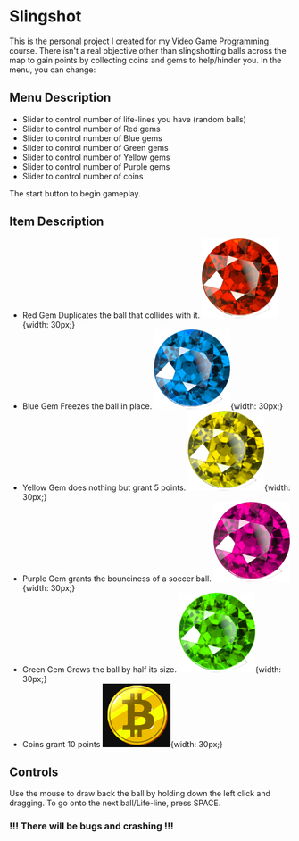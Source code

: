# Slingshot

This is the personal project I created for my Video Game Programming course.
There isn't a real objective other than slingshotting balls across the map to gain points by collecting coins and gems to help/hinder you. In the menu, you can change:


## Menu Description

- Slider to control number of life-lines you have (random balls)
- Slider to control number of Red gems
- Slider to control number of Blue gems
- Slider to control number of Green gems
- Slider to control number of Yellow gems
- Slider to control number of Purple gems
- Slider to control number of coins

The start button to begin gameplay.


## Item Description

- Red Gem Duplicates the ball that collides with it.
![img](/gem1.png "Red Gem") {width: 30px;}
- Blue Gem Freezes the ball in place.
![img](gem5.png "Blue Gem"){width: 30px;}
- Yellow Gem does nothing but grant 5 points.
![img](./gem3.png "Yellow Gem"){width: 30px;}
- Purple Gem grants the bounciness of a soccer ball.
![img](gem4.png "Purple Gem"){width: 30px;}
- Green Gem Grows the ball by half its size.
![img](/gem2.png "Green Gem"){width: 30px;}
- Coins grant 10 points
![img](bitcoin.png "The coin"){width: 30px;}

## Controls

Use the mouse to draw back the ball by holding down the left click and dragging.
To go onto the next ball/Life-line, press SPACE.

### !!! There will be bugs and crashing !!!
